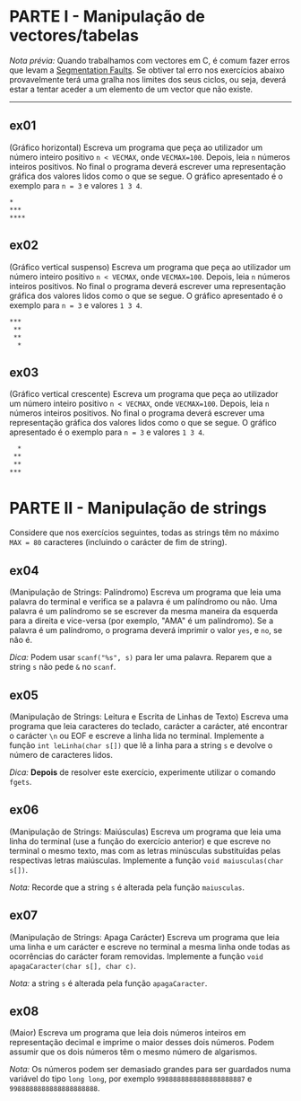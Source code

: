 # PARTE I - Manipulação de vectores/tabelas

*Nota prévia:* Quando trabalhamos com vectores em C, é comum fazer erros que levam a [Segmentation Faults](https://en.wikipedia.org/wiki/Segmentation_fault). Se obtiver tal erro nos exercícios abaixo provavelmente terá uma gralha nos limites dos seus ciclos, ou seja, deverá estar a tentar aceder a um elemento de um vector que não existe.

---
## ex01

(Gráfico horizontal) Escreva um programa que peça ao utilizador um número inteiro positivo `n < VECMAX`, onde `VECMAX=100`. Depois, leia `n` números inteiros positivos. No final o programa deverá escrever uma representação gráfica dos valores lidos como o que se segue. O gráfico apresentado é o exemplo para `n = 3` e valores `1 3 4`.

```
*
***
****
```

## ex02

(Gráfico vertical suspenso) Escreva um programa que peça ao utilizador um número inteiro positivo `n < VECMAX`, onde `VECMAX=100`. Depois, leia `n` números inteiros positivos. No final o programa deverá escrever uma representação gráfica dos valores lidos como o que se segue. O gráfico apresentado é o exemplo para `n = 3` e valores `1 3 4`.

```
***
 **
 **
  *
```

## ex03

(Gráfico vertical crescente) Escreva um programa que peça ao utilizador um número inteiro positivo `n < VECMAX`, onde `VECMAX=100`. Depois, leia `n` números inteiros positivos. No final o programa deverá escrever uma representação gráfica dos valores lidos como o que se segue. O gráfico apresentado é o exemplo para `n = 3` e valores `1 3 4`.

```
  *
 **
 **
***
```

# PARTE II - Manipulação de strings

Considere que nos exercícios seguintes, todas as strings têm no máximo `MAX = 80` caracteres (incluindo o carácter de fim de string).

## ex04

(Manipulação de Strings: Palíndromo) Escreva um programa que leia uma palavra do terminal e verifica se a palavra é um palíndromo ou não. Uma palavra é um palíndromo se se escrever da mesma maneira da esquerda para a direita e vice-versa (por exemplo, "AMA" é um palíndromo). Se a palavra é um palíndromo, o programa deverá imprimir o valor `yes`, e `no`, se não é.

*Dica:* Podem usar `scanf("%s", s)` para ler uma palavra. Reparem que a string `s` não pede `&` no `scanf`.

## ex05

(Manipulação de Strings: Leitura e Escrita de Linhas de Texto) Escreva uma programa que leia caracteres do teclado, carácter a carácter, até encontrar o carácter `\n` ou EOF e escreve a linha lida no terminal. Implemente a função `int leLinha(char s[])` que lê a linha para a string `s` e devolve o número de caracteres lidos.

*Dica:* __Depois__ de resolver este exercício, experimente utilizar o comando `fgets`.

## ex06

(Manipulação de Strings: Maiúsculas) Escreva um programa que leia uma linha do terminal (use a função do exercício anterior) e que escreve no terminal o mesmo texto, mas com as letras minúsculas substituídas pelas respectivas letras maiúsculas. Implemente a função `void maiusculas(char s[])`.

*Nota:* Recorde que a string `s` é alterada pela função `maiusculas`.

## ex07

(Manipulação de Strings: Apaga Carácter) Escreva um programa que leia uma linha e um carácter e escreve no terminal a mesma linha onde todas as ocorrências do carácter foram removidas. Implemente a função `void apagaCaracter(char s[], char c)`.

*Nota:* a string `s` é alterada pela função `apagaCaracter`.

## ex08

(Maior) Escreva um programa que leia dois números inteiros em representação decimal e imprime o maior desses dois números. Podem assumir que os dois números têm o mesmo número de algarismos.

*Nota:* Os números podem ser demasiado grandes para ser guardados numa variável do tipo `long long`, por exemplo `9988888888888888888887` e `9988888888888888888888`.

